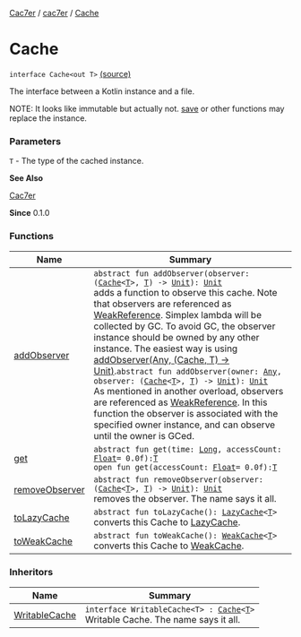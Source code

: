 [Cac7er](../../index.md) / [cac7er](../index.md) / [Cache](./index.md)

# Cache

`interface Cache<out T>` [(source)](http://2wiqua.wcaokaze.com/gitbucket/wcaokaze/Cac7er/blob/master/src/main/java/cac7er/Cache.kt#L15)

The interface between a Kotlin instance and a file.

NOTE: It looks like immutable but actually not. [save](../-writable-repository/save.md)
or other functions may replace the instance.

### Parameters

`T` - The type of the cached instance.

**See Also**

[Cac7er](../-cac7er/index.md)

**Since**
0.1.0

### Functions

| Name | Summary |
|---|---|
| [addObserver](add-observer.md) | `abstract fun addObserver(observer: (`[`Cache`](./index.md)`<`[`T`](index.md#T)`>, `[`T`](index.md#T)`) -> `[`Unit`](https://kotlinlang.org/api/latest/jvm/stdlib/kotlin/-unit/index.html)`): `[`Unit`](https://kotlinlang.org/api/latest/jvm/stdlib/kotlin/-unit/index.html)<br>adds a function to observe this cache. Note that observers are referenced as [WeakReference](http://docs.oracle.com/javase/6/docs/api/java/lang/ref/WeakReference.html). Simplex lambda will be collected by GC. To avoid GC, the observer instance should be owned by any other instance. The easiest way is using [addObserver(Any, (Cache, T) -&gt; Unit)](add-observer.md).`abstract fun addObserver(owner: `[`Any`](https://kotlinlang.org/api/latest/jvm/stdlib/kotlin/-any/index.html)`, observer: (`[`Cache`](./index.md)`<`[`T`](index.md#T)`>, `[`T`](index.md#T)`) -> `[`Unit`](https://kotlinlang.org/api/latest/jvm/stdlib/kotlin/-unit/index.html)`): `[`Unit`](https://kotlinlang.org/api/latest/jvm/stdlib/kotlin/-unit/index.html)<br>As mentioned in another overload, observers are referenced as [WeakReference](http://docs.oracle.com/javase/6/docs/api/java/lang/ref/WeakReference.html). In this function the observer is associated with the specified owner instance, and can observe until the owner is GCed. |
| [get](get.md) | `abstract fun get(time: `[`Long`](https://kotlinlang.org/api/latest/jvm/stdlib/kotlin/-long/index.html)`, accessCount: `[`Float`](https://kotlinlang.org/api/latest/jvm/stdlib/kotlin/-float/index.html)` = 0.0f): `[`T`](index.md#T)<br>`open fun get(accessCount: `[`Float`](https://kotlinlang.org/api/latest/jvm/stdlib/kotlin/-float/index.html)` = 0.0f): `[`T`](index.md#T) |
| [removeObserver](remove-observer.md) | `abstract fun removeObserver(observer: (`[`Cache`](./index.md)`<`[`T`](index.md#T)`>, `[`T`](index.md#T)`) -> `[`Unit`](https://kotlinlang.org/api/latest/jvm/stdlib/kotlin/-unit/index.html)`): `[`Unit`](https://kotlinlang.org/api/latest/jvm/stdlib/kotlin/-unit/index.html)<br>removes the observer. The name says it all. |
| [toLazyCache](to-lazy-cache.md) | `abstract fun toLazyCache(): `[`LazyCache`](../-lazy-cache/index.md)`<`[`T`](index.md#T)`>`<br>converts this Cache to [LazyCache](../-lazy-cache/index.md). |
| [toWeakCache](to-weak-cache.md) | `abstract fun toWeakCache(): `[`WeakCache`](../-weak-cache/index.md)`<`[`T`](index.md#T)`>`<br>converts this Cache to [WeakCache](../-weak-cache/index.md). |

### Inheritors

| Name | Summary |
|---|---|
| [WritableCache](../-writable-cache/index.md) | `interface WritableCache<T> : `[`Cache`](./index.md)`<`[`T`](../-writable-cache/index.md#T)`>`<br>Writable Cache. The name says it all. |
